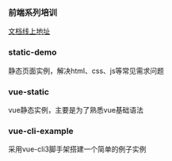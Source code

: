 ### 前端系列培训

[文档线上地址](https://jmjiayou8.github.io)


### static-demo

静态页面实例，解决html、css、js等常见需求问题

### vue-static

vue静态实例，主要是为了熟悉vue基础语法

### vue-cli-example

采用vue-cli3脚手架搭建一个简单的例子实例

